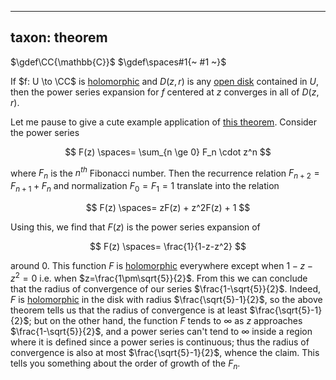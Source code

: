 
---
taxon: theorem
---

$\gdef\CC{\mathbb{C}}$
$\gdef\spaces#1{~ #1 ~}$

[holomorphic]: ./rmsf-1200.md

If $f: U \to \CC$ is [holomorphic][holomorphic] and $D(z,r)$ is any [open disk](./rmsf-1101.md) contained in $U$, then the power series expansion for $f$ centered at $z$ converges in all of $D(z,r)$. 

Let me pause to give a cute example application of [this theorem](./rmsf-1402.md). Consider the power series

$$ F(z) \spaces= \sum_{n \ge 0} F_n \cdot z^n $$

where $F_n$ is the $n^{th}$ Fibonacci number. Then the recurrence relation $F_{n+2} = F_{n+1} + F_n$ and normalization $F_0 = F_1 = 1$ translate into the relation

$$ F(z) \spaces= zF(z) + z^2F(z) + 1 $$

Using this, we find that $F(z)$ is the power series expansion of 

$$ F(z) \spaces= \frac{1}{1-z-z^2} $$

around $0$. This function $F$ is [holomorphic][holomorphic] everywhere except when $1-z-z^2=0$ i.e. when $z=\frac{1\pm\sqrt{5}}{2}$. From this we can conclude that the radius of convergence of our series $\frac{1-\sqrt{5}}{2}$. Indeed, $F$ is [holomorphic][holomorphic] in the disk with radius $\frac{\sqrt{5}-1}{2}$, so the above theorem tells us that the radius of convergence is at least $\frac{\sqrt{5}-1}{2}$; but on the other hand, the function $F$ tends to $\infty$ as $z$ approaches $\frac{1-\sqrt{5}}{2}$, and a power series can't tend to $\infty$ inside a region where it is defined since a power series is continuous; thus the radius of convergence is also at most $\frac{\sqrt{5}-1}{2}$, whence the claim. This tells you something about the order of growth of the $F_n$. 
